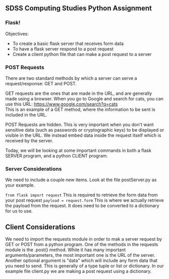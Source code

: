 ## SDSS Computing Studies Python Assignment
### Flask!

Objectives:
* To create a basic flask server that receives form data
* To have a flask server respond to a post request
* Create a client python file that can make a post request to a server

### POST Requests
There are two standard methods by which a server can serve a request/response: GET and POST.

GET requests are the ones that are made in the URL, and are generally made using a browser. When you go to Google and search for cats, you can use this URL: https://www.google.com/search?q=cats  
This is an example of a GET method, where the information to be sent is included in the URL.

POST Requests are hidden. This is very important when you don't want sensitive data (such as passwords or cryptographic keys) to be displayed or visible in the URL.  We instead embed data inside the request itself which is received by the server.

Today, we will be looking at some important commands in both a flask SERVER program, and a python CLIENT program.

### Server Considerations
We need to include a couple new items. Look at the file postServer.py as your example.

```from flask import request```
This is required to retrieve the form data from your post request
```payload = request.form```
This is where we actually retrieve the payload from the request.  It does need to be converted to a dictionary for us to use.

## Client Considerations
We need to import the requests module in order to mak a server request by GET or POST from a python program.
One of the methods in the requests module is the .post() method.  While it has many important arguments/parameters, the most important one is the URL of the server.  Another optional argument is "data" which will include any form data that you need to send.  This is generally of a type tuple or list or dictionary.
In our example file client.py we are making a post request using a dictionary.

